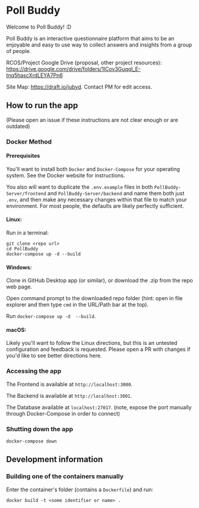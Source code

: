 # Poll Buddy
Welcome to Poll Buddy! :D

Poll Buddy is an interactive questionnaire platform that aims to be an enjoyable and easy to use way to collect answers and insights from a group of people.

RCOS/Project Google Drive (proposal, other project resources): https://drive.google.com/drive/folders/1lCov3Guqql_E-tnq5hascXrdLEYA7Pn6

Site Map: https://draft.io/jubvd. Contact PM for edit access. 

## How to run the app

(Please open an issue if these instructions are not clear enough or are outdated)

### Docker Method

#### Prerequisites

You'll want to install both `Docker` and `Docker-Compose` for your operating system. See the Docker website for instructions. 

You also will want to duplicate the `.env.example` files in both `PollBuddy-Server/frontend` and `PollBuddy-Server/backend` and name them both just `.env`, and then make any necessary changes within that file to match your environment. For most people, the defaults are likely perfectly sufficient. 

#### Linux:
Run in a terminal:
```
git clone <repo url>
cd PollBuddy
docker-compose up -d --build
```

#### Windows:
Clone in GitHub Desktop app (or similar), or download the .zip from the repo web page.

Open command prompt to the downloaded repo folder (hint: open in file explorer and then type `cmd` in the URL/Path bar at the top).

Run `docker-compose up -d  --build`.

#### macOS:
Likely you'll want to follow the Linux directions, but this is an untested configuration and feedback is requested. Please open a PR with changes if you'd like to see better directions here.


### Accessing the app
The Frontend is available at `http://localhost:3000`.

The Backend is available at `http://localhost:3001`.

The Database available at `localhost:27017`. (note, expose the port manually through Docker-Compose in order to connect)

### Shutting down the app
```
docker-compose down
```

## Development information

### Building one of the containers manually
Enter the container's folder (contains a `Dockerfile`) and run:
```
docker build -t <some identifier or name> .
```

